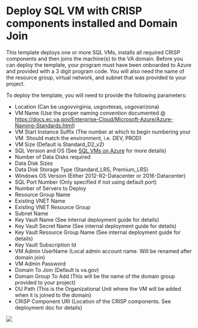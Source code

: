 # Deploy SQL VM with CRISP components installed and Domain Join

This template deploys one or more SQL VMs, installs all required CRISP components and then joins the machine(s) to the VA domain.
Before you can deploy the template, your program must have been onboarded to Azure and provided with a 3 digit program code. You will also need the name of the resource group, virtual network, and subnet that was provided to your project.

To deploy the template, you will need to provide the following parameters:

- Location (Can be usgovvirginia, usgovtexas, usgovarizona)
- VM Name (Use the proper naming convention documented @ https://docs.ec.va.gov/Enterprise-Cloud/Microsoft-Azure/Azure-Naming-Standards.html)
- VM Start Instance Suffix (The number at which to begin numbering your VM. Should match the environment, i.e. DEV, PROD)
- VM Size (Default is Standard_D2_v2)
- SQL Version and OS (See [SQL VMs on Azure](https://docs.microsoft.com/en-us/azure/virtual-machines/windows/sql/virtual-machines-windows-sql-server-iaas-overview#payasyougo) for more details)
- Number of Data Disks required
- Data Disk Sizes
- Data Disk Storage Type (Standard_LRS, Premium_LRS)
- Windows OS Version (Either 2012-R2-Datacenter or 2016-Datacenter)
- SQL Port Number (Only specified if not using default port)
- Number of Servers to Deploy
- Resource Group Name
- Existing VNET Name
- Existing VNET Resource Group
- Subnet Name
- Key Vault Name (See internal deployment guide for details)
- Key Vault Secret Name (See internal deployment guide for details)
- Key Vault Resource Group Name (See internal deployment guide for details)
- Key Vault Subscription Id
- VM Admin UserName (Local admin account name. Will be renamed after domain join)
- VM Admin Password 
- Domain To Join (Default is va.gov)
- Domain Group To Add (This will be the name of the domain group provided to your project)
- OU Path (This is the Organizational Unit where the VM will be added when it is joined to the domain)
- CRISP Component URI (Location of the CRISP components. See deployment doc for details)

<a href="https://portal.azure.us/#create/Microsoft.Template/uri/https%3A%2F%2Fraw.githubusercontent.com%2Fdepartment-of-veterans-affairs%2FAzure-templates%2Fmaster%2FDeploy-SQL-VM-DomainJoin-CRISP%2Fazuredeploy.json" target="_blank">
    <img src="https://azuredeploy.net/AzureGov.png"/>
</a>

